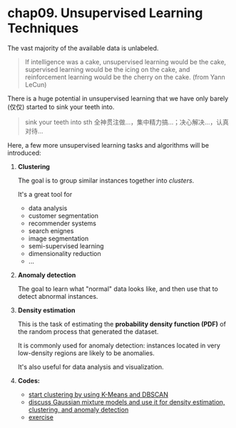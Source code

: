 # chap09. Unsupervised Learning Techniques

The vast majority of the available data is unlabeled.

>   If intelligence was a cake, unsupervised learning would be the cake, supervised learning would be the icing on the cake, and reinforcement learning would be the cherry on the cake. (from Yann LeCun)

There is a huge potential in unsupervised learning that we have only barely (仅仅) started to sink your teeth into.

>   sink your teeth into sth 全神贯注做…，集中精力搞…；决心解决…，认真对待…

Here, a few more unsupervised learning tasks and algorithms will be introduced:

1.  **Clustering**

    The goal is to group similar instances together into *clusters*.

    It's a great tool for

    -   data analysis
    -   customer segmentation
    -   recommender systems
    -   search enignes
    -   image segmentation
    -   semi-supervised learning
    -   dimensionality reduction
    -   ...

2.  **Anomaly detection**

    The goal to learn what "normal" data looks like, and then use that to detect abnormal instances.


3.  **Density estimation**

    This is the task of estimating the **probability density function (PDF)** of the random process that generated the dataset.

    It is commonly used for anomaly detection: instances located in very low-density regions are likely to be anomalies.

    It's also useful for data analysis and visualization.

4.  **Codes:**
    -   [start clustering by using K-Means and DBSCAN]()
    -   [discuss Gaussian mixture models and use it for density estimation, clustering, and anomaly detection]()
    -   [exercise]()

